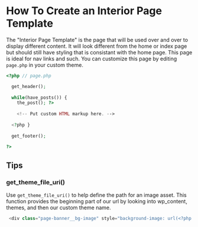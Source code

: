 # How To Create an Interior Page Template  

The "Interior Page Template" is the page that will be used over and over to display different content. It will look different from the home or index page but should still have styling that is consistant with the home page. This page is ideal for nav links and such. You can customize this page by editing `page.php` in your custom theme.  

```php
<?php // page.php

  get_header();
  
  while(have_posts()) {
    the_post(); ?>
  
    <!-- Put custom HTML markup here. -->
  
  <?php }
  
  get_footer();
  
?>
```

## Tips  

### get_theme_file_uri()

Use `get_theme_file_uri()` to help define the path for an image asset. This function provides the beginning part of our url by looking into wp_content, themes, and then our custom theme name.

```php
 <div class="page-banner__bg-image" style="background-image: url(<?php echo get_theme_file_uri('/images/ocean.jpg') ?>)"></div>
```

